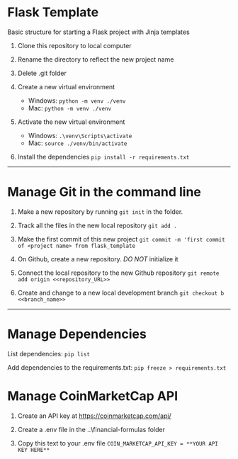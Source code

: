 # Flask Template

Basic structure for starting a Flask project with Jinja templates

1. Clone this repository to local computer

2. Rename the directory to reflect the new project name

3. Delete .git folder

4. Create a new virtual environment

   - Windows: `python -m venv ./venv`
   - Mac: `python -m venv ./venv`

5. Activate the new virtual environment

   - Windows: `.\venv\Scripts\activate`
   - Mac: `source ./venv/bin/activate`

6. Install the dependencies `pip install -r requirements.txt`

---

# Manage Git in the command line

1. Make a new repository by running `git init` in the folder.

2. Track all the files in the new local repository `git add .`

3. Make the first commit of this new project `git commit -m 'first commit of <project name> from flask_template`

4. On Github, create a new repository. _DO NOT_ initialize it

5. Connect the local repository to the new Github repository `git remote add origin <<repository_URL>>`

6. Create and change to a new local development branch `git checkout b <<branch_name>>`

---

# Manage Dependencies

List dependencies: `pip list`

Add dependencies to the requirements.txt: `pip freeze > requirements.txt`

# Manage CoinMarketCap API

1. Create an API key at https://coinmarketcap.com/api/

2. Create a .env file in the ..\financial-formulas folder

3. Copy this text to your .env file ```COIN_MARKETCAP_API_KEY = **YOUR API KEY HERE** ```
